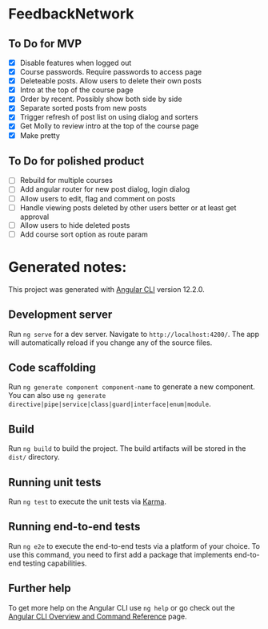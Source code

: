 # FeedbackNetwork

## To Do for MVP
- [x] Disable features when logged out
- [x] Course passwords. Require passwords to access page
- [x] Deleteable posts. Allow users to delete their own posts
- [x] Intro at the top of the course page
- [x] Order by recent. Possibly show both side by side
- [x] Separate sorted posts from new posts
- [x] Trigger refresh of post list on using dialog and sorters
- [x] Get Molly to review intro at the top of the course page
- [x] Make pretty

## To Do for polished product
- [ ] Rebuild for multiple courses
- [ ] Add angular router for new post dialog, login dialog
- [ ] Allow users to edit, flag and comment on posts
- [ ] Handle viewing posts deleted by other users better or at least get approval
- [ ] Allow users to hide deleted posts
- [ ] Add course sort option as route param
# Generated notes:

This project was generated with [Angular CLI](https://github.com/angular/angular-cli) version 12.2.0.

## Development server

Run `ng serve` for a dev server. Navigate to `http://localhost:4200/`. The app will automatically reload if you change any of the source files.

## Code scaffolding

Run `ng generate component component-name` to generate a new component. You can also use `ng generate directive|pipe|service|class|guard|interface|enum|module`.

## Build

Run `ng build` to build the project. The build artifacts will be stored in the `dist/` directory.

## Running unit tests

Run `ng test` to execute the unit tests via [Karma](https://karma-runner.github.io).

## Running end-to-end tests

Run `ng e2e` to execute the end-to-end tests via a platform of your choice. To use this command, you need to first add a package that implements end-to-end testing capabilities.

## Further help

To get more help on the Angular CLI use `ng help` or go check out the [Angular CLI Overview and Command Reference](https://angular.io/cli) page.
